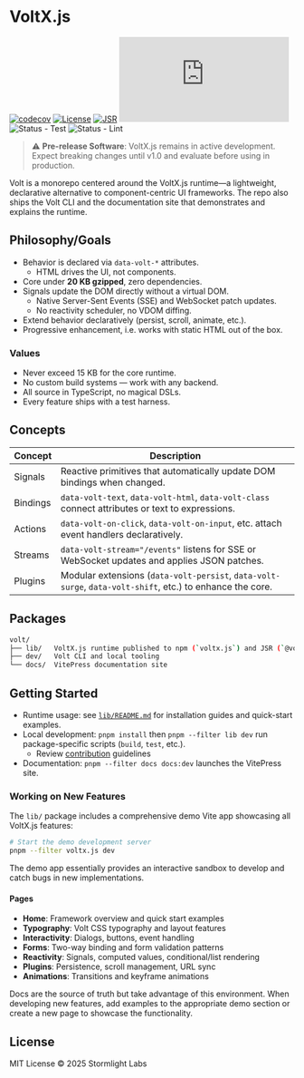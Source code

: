 # VoltX.js

[![codecov](https://codecov.io/gh/stormlightlabs/volt/branch/main/graph/badge.svg)](https://codecov.io/gh/stormlightlabs/volt)
[![License](https://img.shields.io/badge/License-MIT-blue.svg)](LICENSE)
[![JSR](https://jsr.io/badges/@voltx/core)](https://jsr.io/@voltx/core)
![NPM Version](https://img.shields.io/npm/v/voltx.js?logo=npm)
![Status - Test](https://github.com/stormlightlabs/volt/actions/workflows/test.yml/badge.svg)
![Status - Lint](https://github.com/stormlightlabs/volt/actions/workflows/lint.yml/badge.svg)

> ⚠️ **Pre-release Software**: VoltX.js remains in active development. Expect breaking changes until v1.0 and evaluate before using in production.

Volt is a monorepo centered around the VoltX.js runtime—a lightweight, declarative alternative to component-centric UI frameworks. The repo also ships the Volt CLI and the documentation site that demonstrates and explains the runtime.

## Philosophy/Goals

- Behavior is declared via `data-volt-*` attributes.
    - HTML drives the UI, not components.
- Core under **20 KB gzipped**, zero dependencies.
- Signals update the DOM directly without a virtual DOM.
    - Native Server-Sent Events (SSE) and WebSocket patch updates.
    - No reactivity scheduler, no VDOM diffing.
- Extend behavior declaratively (persist, scroll, animate, etc.).
- Progressive enhancement, i.e. works with static HTML out of the box.

### Values

- Never exceed 15 KB for the core runtime.
- No custom build systems — work with any backend.
- All source in TypeScript, no magical DSLs.
- Every feature ships with a test harness.

## Concepts

| Concept  | Description                                                                                       |
| -------- | ------------------------------------------------------------------------------------------------- |
| Signals  | Reactive primitives that automatically update DOM bindings when changed.                          |
| Bindings | `data-volt-text`, `data-volt-html`, `data-volt-class` connect attributes or text to expressions.  |
| Actions  | `data-volt-on-click`, `data-volt-on-input`, etc. attach event handlers declaratively.             |
| Streams  | `data-volt-stream="/events"` listens for SSE or WebSocket updates and applies JSON patches.       |
| Plugins  | Modular extensions (`data-volt-persist`, `data-volt-surge`, `data-volt-shift`, etc.) to enhance the core. |

## Packages

```sh
volt/
├── lib/   VoltX.js runtime published to npm (`voltx.js`) and JSR (`@voltx/core`)
├── dev/   Volt CLI and local tooling
└── docs/  VitePress documentation site
```

## Getting Started

- Runtime usage: see [`lib/README.md`](./lib/README.md) for installation guides and quick-start examples.
- Local development: `pnpm install` then `pnpm --filter lib dev` run package-specific scripts (`build`, `test`, etc.).
    - Review [contribution](./CONTRIBUTING.md) guidelines
- Documentation: `pnpm --filter docs docs:dev` launches the VitePress site.

### Working on New Features

The `lib/` package includes a comprehensive demo Vite app showcasing all VoltX.js features:

```sh
# Start the demo development server
pnpm --filter voltx.js dev
```

The demo app essentially provides an interactive sandbox to develop and catch bugs in new implementations.

#### Pages

- **Home**: Framework overview and quick start examples
- **Typography**: Volt CSS typography and layout features
- **Interactivity**: Dialogs, buttons, event handling
- **Forms**: Two-way binding and form validation patterns
- **Reactivity**: Signals, computed values, conditional/list rendering
- **Plugins**: Persistence, scroll management, URL sync
- **Animations**: Transitions and keyframe animations

Docs are the source of truth but take advantage of this environment. When developing new features, add examples to the appropriate demo section or create a new page to showcase the functionality.

## License

MIT License © 2025 Stormlight Labs
